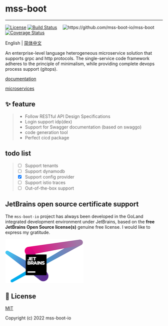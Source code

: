 # mss-boot

---
<img align="right" width="320" src="https://mss-boot-io.github.io/mss-boot-docs/images/logos/logo-b.png"  alt="https://github.com/mss-boot-io/mss-boot"/>


[![License](https://img.shields.io/github/license/mashape/apistatus.svg)](https://github.com/mss-boot-io/mss-boot)
[![Build Status](https://travis-ci.org/mss-boot-io/mss-boot.svg?branch=main)](https://travis-ci.org/mss-boot-io/mss-boot)
[![Coverage Status](https://coveralls.io/repos/github/mss-boot-io/mss-boot/badge.svg?branch=main)](https://coveralls.io/github/mss-boot-io/mss-boot?branch=main)

English | [简体中文](https://github.com/mss-boot-io/mss-boot/blob/main/README.Zh-cn.md)

An enterprise-level language heterogeneous microservice solution that supports grpc and http protocols. The single-service code framework adheres to the principle of minimalism, while providing complete devops process support (gitops).

[documentation](https://mss-boot-io.github.io/mss-boot-docs/index.html)

[microservices](https://github.com/mss-boot-io/mss-boot-monorepo)

## ✨ feature
> - Follow RESTful API Design Specifications
> - Login support idp(dex)
> - Support for Swagger documentation (based on swaggo)
> - code generation tool
> - Perfect cicd package

## todo list
> - [ ] Support tenants
> - [ ] Support dynamodb
> - [x] Support config provider
> - [ ] Support istio traces
> - [ ] Out-of-the-box support

## JetBrains open source certificate support

The `mss-boot-io` project has always been developed in the GoLand integrated development environment under JetBrains, based on the **free JetBrains Open Source license(s)** genuine free license. I would like to express my gratitude.

<a href="https://www.jetbrains.com/?from=kubeadm-ha" target="_blank"><img src="https://raw.githubusercontent.com/panjf2000/illustrations/master/jetbrains/jetbrains-variant-4.png" width="250" align="middle"/></a>


## 🔑 License

[MIT](https://raw.githubusercontent.com/mss-boot-io/mss-boot/main/LICENSE)

Copyright (c) 2022 mss-boot-io